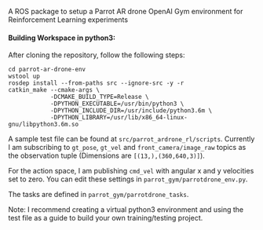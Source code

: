 A ROS package to setup a Parrot AR drone OpenAI Gym environment for Reinforcement Learning experiments

#### Building Workspace in python3:
After cloning the repository, follow the following steps:
```
cd parrot-ar-drone-env
wstool up
rosdep install --from-paths src --ignore-src -y -r
catkin_make --cmake-args \
            -DCMAKE_BUILD_TYPE=Release \
            -DPYTHON_EXECUTABLE=/usr/bin/python3 \
            -DPYTHON_INCLUDE_DIR=/usr/include/python3.6m \
            -DPYTHON_LIBRARY=/usr/lib/x86_64-linux-gnu/libpython3.6m.so
```
A sample test file can be found at ```src/parrot_ardrone_rl/scripts```. Currently I am subscribing to ```gt_pose```, ```gt_vel``` and ```front_camera/image_raw``` topics as the observation tuple (Dimensions are ```[(13,),(360,640,3)]```).

For the action space, I am publishing ```cmd_vel``` with angular x and y velocities set to zero. You can edit these settings in ```parrot_gym/parrotdrone_env.py```.

The tasks are defined in ```parrot_gym/parrotdrone_tasks```.

Note: I recommend creating a virtual python3 environment and using the test file as a guide to build your own training/testing project.
